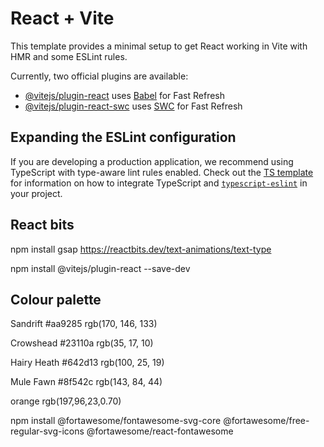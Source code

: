 # React + Vite

This template provides a minimal setup to get React working in Vite with HMR and some ESLint rules.

Currently, two official plugins are available:

- [@vitejs/plugin-react](https://github.com/vitejs/vite-plugin-react/blob/main/packages/plugin-react) uses [Babel](https://babeljs.io/) for Fast Refresh
- [@vitejs/plugin-react-swc](https://github.com/vitejs/vite-plugin-react/blob/main/packages/plugin-react-swc) uses [SWC](https://swc.rs/) for Fast Refresh

## Expanding the ESLint configuration

If you are developing a production application, we recommend using TypeScript with type-aware lint rules enabled. Check out the [TS template](https://github.com/vitejs/vite/tree/main/packages/create-vite/template-react-ts) for information on how to integrate TypeScript and [`typescript-eslint`](https://typescript-eslint.io) in your project.


## React bits 
npm install gsap
https://reactbits.dev/text-animations/text-type



npm install @vitejs/plugin-react --save-dev


## Colour palette
Sandrift
#aa9285
rgb(170, 146, 133)

Crowshead
#23110a
rgb(35, 17, 10)

Hairy Heath
#642d13
rgb(100, 25, 19)

Mule Fawn
#8f542c
rgb(143, 84, 44)

orange
rgb(197,96,23,0.70)


npm install @fortawesome/fontawesome-svg-core @fortawesome/free-regular-svg-icons @fortawesome/react-fontawesome